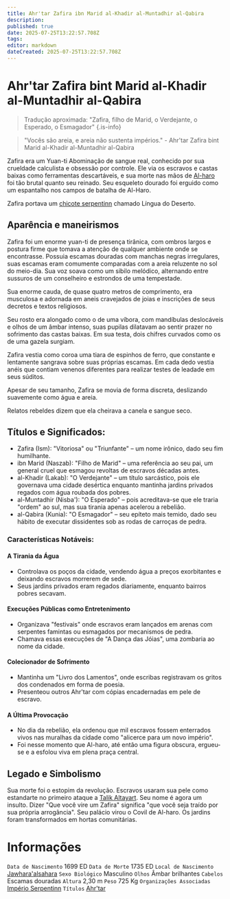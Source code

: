 ```yaml
---
title: Ahr'tar Zafira ibn Marid al-Khadir al-Muntadhir al-Qabira
description: 
published: true
date: 2025-07-25T13:22:57.708Z
tags: 
editor: markdown
dateCreated: 2025-07-25T13:22:57.708Z
---
```


# Ahr'tar Zafira bint Marid al-Khadir al-Muntadhir al-Qabira

> Tradução aproximada: "Zafira, filho de Marid, o Verdejante, o Esperado, o Esmagador"
{.is-info}

> "Vocês são areia, e areia não sustenta impérios."
> \- Ahr'tar Zafira bint Marid al-Khadir al-Muntadhir al-Qabira

Zafira era um Yuan-ti Abominação de sangue real, conhecido por sua crueldade calculista e obsessão por controle. Ele via os escravos e castas baixas como ferramentas descartáveis, e sua morte nas mãos de [Al-haro](/individuos/al-haro) foi tão brutal quanto seu reinado. Seu esqueleto dourado foi erguido como um espantalho nos campos de batalha de Al-Haro.

Zafira portava um [chicote serpentinn]() chamado Língua do Deserto.

## Aparência e maneirismos

Zafira foi um enorme yuan-ti de presença tirânica, com ombros largos e postura firme que tomava a atenção de qualquer ambiente onde se encontrasse. Possuia escamas douradas com manchas negras irregulares, suas escamas eram comumente comparadas com a areia reluzente no sol do meio-dia. Sua voz soava como um sibilo melódico, alternando entre sussuros de um conselheiro e estrondos de uma tempestade.

Sua enorme cauda, de quase quatro metros de comprimento, era musculosa e adornada em aneis cravejados de joias e inscrições de seus decretos e textos religiosos.

Seu rosto era alongado como o de uma víbora, com mandíbulas deslocáveis e olhos de um âmbar intenso, suas pupilas dilatavam ao sentir prazer no sofrimento das castas baixas. Em sua testa, dois chifres curvados como os de uma gazela surgiam.

Zafira vestia como coroa uma tiara de espinhos de ferro, que constante e lentamente sangrava sobre suas próprias escamas. Em cada dedo vestia anéis que contiam venenos diferentes para realizar testes de leadade em seus súditos.

Apesar de seu tamanho, Zafira se movia de forma discreta, deslizando suavemente como água e areia. 

Relatos rebeldes dizem que ela cheirava a canela e sangue seco.

## Títulos e Significados:

- Zafira (Ism): "Vitoriosa" ou "Triunfante" – um nome irônico, dado seu fim humilhante.
- ibn Marid (Naszab): "Filho de Marid" – uma referência ao seu pai, um general cruel que esmagou revoltas de escravos décadas antes.
- al-Khadir (Lakab): "O Verdejante" – um título sarcástico, pois ele governava uma cidade desértica enquanto mantinha jardins privados regados com água roubada dos pobres.
- al-Muntadhir (Nisba'): "O Esperado" – pois acreditava-se que ele traria "ordem" ao sul, mas sua tirania apenas acelerou a rebelião.
- al-Qabira (Kunia): "O Esmagador" – seu epíteto mais temido, dado seu hábito de executar dissidentes sob as rodas de carroças de pedra.

### Características Notáveis:

#### A Tirania da Água

- Controlava os poços da cidade, vendendo água a preços exorbitantes e deixando escravos morrerem de sede. 
- Seus jardins privados eram regados diariamente, enquanto bairros pobres secavam. 

#### Execuções Públicas como Entretenimento

- Organizava "festivais" onde escravos eram lançados em arenas com serpentes famintas ou esmagados por mecanismos de pedra.
- Chamava essas execuções de "A Dança das Jóias", uma zombaria ao nome da cidade.

#### Colecionador de Sofrimento

- Mantinha um "Livro dos Lamentos", onde escribas registravam os gritos dos condenados em forma de poesia.
- Presenteou outros Ahr'tar com cópias encadernadas em pele de escravo.

#### A Última Provocação

- No dia da rebelião, ela ordenou que mil escravos fossem enterrados vivos nas muralhas da cidade como "alicerce para um novo império".
- Foi nesse momento que Al-haro, até então uma figura obscura, ergueu-se e a esfolou viva em plena praça central.

## Legado e Simbolismo

Sua morte foi o estopim da revolução. Escravos usaram sua pele como estandarte no primeiro ataque a [Talik Altayart](/lugares/plano-material/drafeon/sudeste-de-drafeon/talik-altayart). Seu nome é agora um insulto. Dizer "Que você vire um Zafira" significa "que você seja traído por sua própria arrogância". 
Seu palácio virou o Covil de Al-haro. Os jardins foram transformados em hortas comunitárias.

# Informações
`Data de Nascimento` 1699 ED
`Data de Morte` 1735 ED
`Local de Nascimento` [Jawhara'alsahara](/lugares/plano-material/drafeon/sudeste-de-drafeon/jawharaalsahara)
`Sexo Biológico` Masculino
`Olhos` Âmbar brilhantes
`Cabelos` Escamas douradas
`Altura` 2,30 m
`Peso` 725 Kg
`Organizações Associadas` [Império Serpentinn](/faccoes/nacoes/imperio-serpentinn)
`Títulos` [Ahr'tar](/rankings-e-titulos/imperio-serpentinn/ahrtar)